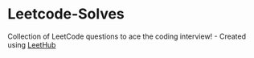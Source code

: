 # Leetcode-Solves
Collection of LeetCode questions to ace the coding interview! - Created using [LeetHub](https://github.com/QasimWani/LeetHub)
